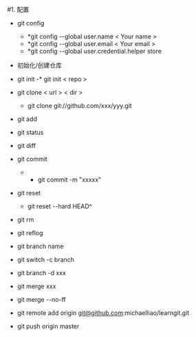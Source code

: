 #1. 配置
- git config
  - *git config --global user.name < Your name >
  -  *git config --global user.email < Your email >
  -  *git config --global user.credential.helper store
-  初始化/创建仓库
- git init
  -* git init < repo >
- git clone < url > < dir >
    * git clone git://github.com/xxx/yyy.git

- git add
- git status
- git diff
- git commit
  - * git commit -m "xxxxx"
- git reset
    * git reset --hard HEAD^
- git rm
- git reflog
- git branch name
- git switch -c branch
- git branch -d xxx
- git merge xxx
-  git merge --no-ff
-  git remote add origin git@github.com:michaelliao/learngit.git
-  git push origin master